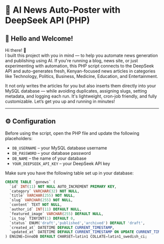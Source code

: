 # 📰 AI News Auto-Poster with DeepSeek API (PHP)

## 👋 Hello and Welcome!

Hi there! 👋  
I built this project with you in mind — to help you automate news generation and publishing using AI. If you're running a blog, news site, or just experimenting with automation, this PHP script connects to the DeepSeek API and auto-generates fresh, Kenyan-focused news articles in categories like Technology, Politics, Business, Medicine, Education, and Entertainment.

It not only writes the articles for you but also inserts them directly into your MySQL database — while avoiding duplicates, assigning slugs, setting metadata, and logging each run. It's lightweight, cron-job friendly, and fully customizable. Let’s get you up and running in minutes!

---

## ⚙️ Configuration

Before using the script, open the PHP file and update the following placeholders:

- `DB_USERNAME` – your MySQL database username  
- `DB_PASSWORD` – your database password  
- `DB_NAME` – the name of your database  
- `YOUR_DEEPSEEK_API_KEY` – your DeepSeek API key  

Make sure you have the following table set up in your database:

```sql
CREATE TABLE `gonews` (
  `id` INT(11) NOT NULL AUTO_INCREMENT PRIMARY KEY,
  `category` VARCHAR(32) NOT NULL,
  `title` VARCHAR(255) NOT NULL,
  `slug` VARCHAR(255) NOT NULL,
  `content` TEXT NOT NULL,
  `author_id` INT(11) DEFAULT NULL,
  `featured_image` VARCHAR(255) DEFAULT NULL,
  `is_top` TINYINT(1) DEFAULT 0,
  `status` ENUM('draft','published','archived') DEFAULT 'draft',
  `created_at` DATETIME DEFAULT CURRENT_TIMESTAMP,
  `updated_at` DATETIME DEFAULT CURRENT_TIMESTAMP ON UPDATE CURRENT_TIMESTAMP
) ENGINE=InnoDB DEFAULT CHARSET=latin1 COLLATE=latin1_swedish_ci;
